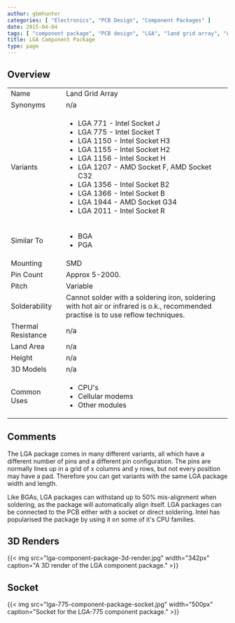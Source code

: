 ```yaml
---
author: gbmhunter
categories: [ "Electronics", "PCB Design", "Component Packages" ]
date: 2015-04-04
tags: [ "component package", "PCB design", "LGA", "land grid array", "AMD", "Intel" ]
title: LGA Component Package
type: page
---
```


## Overview

<table >
<tbody >
<tr>
  <td>Name</td>
  <td>Land Grid Array</td>
</tr>
<tr >
<td >Synonyms</td>
<td >n/a</td>
</tr>
<tr >

<td >Variants
</td>

<td>
  <ul>
    <li>LGA 771 - Intel Socket J</li>
    <li>LGA 775 - Intel Socket T</li>
    <li>LGA 1150 - Intel Socket H3</li>
    <li>LGA 1155 - Intel Socket H2</li>
    <li>LGA 1156 - Intel Socket H</li>
    <li>LGA 1207 - AMD Socket F, AMD Socket C32</li>
    <li>LGA 1356 - Intel Socket B2</li>
    <li>LGA 1366 - Intel Socket B</li>
    <li>LGA 1944 - AMD Socket G34</li>
    <li>LGA 2011 - Intel Socket R</li>
  </ul>
</td>
</tr>
<tr>
  <td>Similar To</td>
  <td>
    <ul>
      <li>BGA</li>
      <li>PGA</li>
    </ul>
  </td>
</tr>
<tr>
  <td>Mounting</td>
  <td>SMD</td>
</tr>
<tr >
<td >Pin Count</td>
<td >Approx 5-2000.</td>
</tr>
<tr >
<td >Pitch</td>
<td >Variable</td>
</tr>
<tr >
<td >Solderability</td>
<td >Cannot solder with a soldering iron, soldering with hot air or infrared is o.k., recommended practise is to use reflow techniques.</td>
</tr>
<tr >
<td >Thermal Resistance</td>
<td >n/a</td>
</tr>
<tr >
<td >Land Area</td>
<td >n/a</td></tr>
<tr >
<td >Height</td>
<td >n/a</td>
</tr>
<tr >
<td >3D Models</td>
<td >n/a
</td>
</tr>
<tr>
<td >Common Uses</td>
<td>
  <ul>
    <li>CPU's</li>
    <li>Cellular modems</li>
    <li>Other modules</li>
  </ul>
</td>
</tr>
</tbody>
</table>

## Comments

The LGA package comes in many different variants, all which have a different number of pins and a different pin configuration. The pins are normally lines up in a grid of x columns and y rows, but not every position may have a pad. Therefore you can get variants with the same LGA package width and length.

Like BGAs, LGA packages can withstand up to 50% mis-alignment when soldering, as the package will automatically align itself. LGA packages can be connected to the PCB either with a socket or direct soldering. Intel has popularised the package by using it on some of it's CPU families.

## 3D Renders

{{< img src="lga-component-package-3d-render.jpg" width="342px" caption="A 3D render of the LGA component package." >}}

## Socket

{{< img src="lga-775-component-package-socket.jpg" width="500px" caption="Socket for the LGA-775 component package." >}}